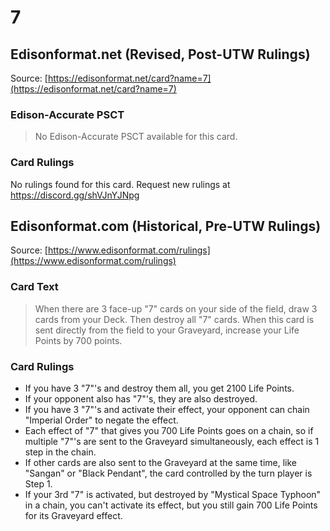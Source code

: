 # 7

## Edisonformat.net (Revised, Post-UTW Rulings)

Source: [https://edisonformat.net/card?name=7](https://edisonformat.net/card?name=7)

### Edison-Accurate PSCT

> No Edison-Accurate PSCT available for this card.

### Card Rulings

No rulings found for this card. Request new rulings at https://discord.gg/shVJnYJNpg


## Edisonformat.com (Historical, Pre-UTW Rulings)

Source: [https://www.edisonformat.com/rulings](https://www.edisonformat.com/rulings)

### Card Text

> When there are 3 face-up "7" cards on your side of the field, draw 3 cards from your Deck. Then destroy all "7" cards. When this card is sent directly from the field to your Graveyard, increase your Life Points by 700 points.

### Card Rulings

*   If you have 3 "7"'s and destroy them all, you get 2100 Life Points.
*   If your opponent also has "7"'s, they are also destroyed.
*   If you have 3 "7"'s and activate their effect, your opponent can chain "Imperial Order" to negate the effect.
*   Each effect of "7" that gives you 700 Life Points goes on a chain, so if multiple "7"'s are sent to the Graveyard simultaneously, each effect is 1 step in the chain.
*   If other cards are also sent to the Graveyard at the same time, like "Sangan" or "Black Pendant", the card controlled by the turn player is Step 1.
*   If your 3rd "7" is activated, but destroyed by "Mystical Space Typhoon" in a chain, you can't activate its effect, but you still gain 700 Life Points for its Graveyard effect.


